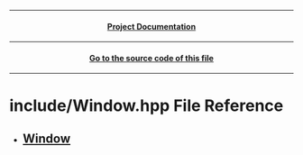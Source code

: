 
---
 <h4 align="center"> <a href="./../../Documentation.md"> Project Documentation </a></h4> 

---
 <h4 align="center"> <a href="../../.././include/Window.hpp"> Go to the source code of this file </a></h4> 

---
# include/Window.hpp File Reference
* ## [Window](./Class_Window.md)
